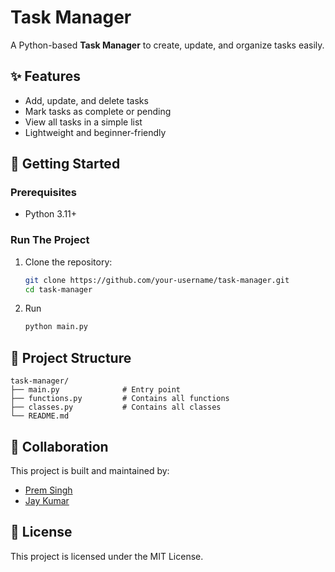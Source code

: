 # Task Manager

A Python-based **Task Manager** to create, update, and organize tasks easily.

## ✨ Features

* Add, update, and delete tasks
* Mark tasks as complete or pending
* View all tasks in a simple list
* Lightweight and beginner-friendly

## 🚀 Getting Started

### Prerequisites

* Python 3.11+

### Run The Project

1. Clone the repository:

   ```bash
   git clone https://github.com/your-username/task-manager.git
   cd task-manager
   ```

2. Run
   ```bash
   python main.py
   ```

## 📂 Project Structure

```
task-manager/
├── main.py              # Entry point
├── functions.py         # Contains all functions
├── classes.py           # Contains all classes
└── README.md
```

## 👥 Collaboration

This project is built and maintained by:

* [Prem Singh](https://github.com/itzpremsingh)
* [Jay Kumar](https://github.com/jesterdotcom)

## 📜 License

This project is licensed under the MIT License.

